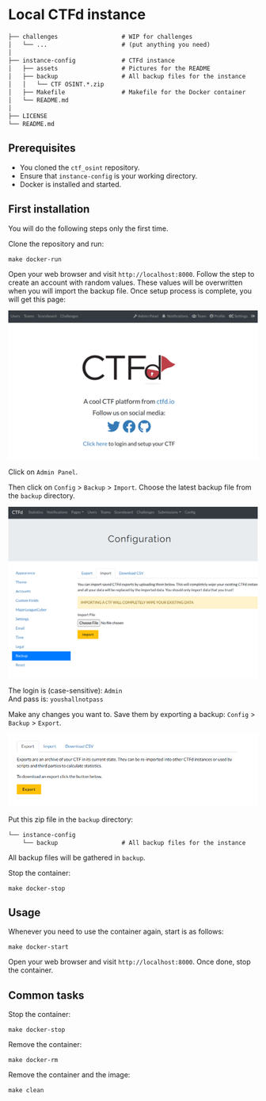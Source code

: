 # Local CTFd instance

```
├── challenges					# WIP for challenges
│   └── ...						# (put anything you need)
│
├── instance-config				# CTFd instance
│   ├── assets					# Pictures for the README
│   ├── backup					# All backup files for the instance
│   │   └── CTF OSINT.*.zip
│   ├── Makefile				# Makefile for the Docker container
│   └── README.md
│
├── LICENSE
└── README.md
```

## Prerequisites

- You cloned the `ctf_osint` repository.
- Ensure that `instance-config` is your working directory.
- Docker is installed and started.

## First installation

You will do the following steps only the first time.

Clone the repository and run:
```console
make docker-run
```

Open your web browser and visit `http://localhost:8000`. Follow the step to create an account with random values. These values will be overwritten when you will import the backup file. Once setup process is complete, you will get this page:

<p align="center">
  <img src="assets/tutorial_00.png" alt="CTFd homepage" width="600" />
</p>

Click on `Admin Panel`.

Then click on `Config` > `Backup` > `Import`. Choose the latest backup file from the `backup` directory.

<p align="center">
  <img src="assets/tutorial_01.png" alt="CTFd import" width="600" />
</p>

The login is (case-sensitive): `Admin`  
And pass is: `youshallnotpass`

Make any changes you want to. Save them by exporting a backup: `Config` > `Backup` > `Export`.

<p align="center">
  <img src="assets/tutorial_02.png" alt="CTFd export" width="700" />
</p>

Put this zip file in the `backup` directory:

```
└── instance-config
    └── backup					# All backup files for the instance
```

All backup files will be gathered in `backup`.

Stop the container:
```console
make docker-stop
```

## Usage

Whenever you need to use the container again, start is as follows:
```console
make docker-start
```

Open your web browser and visit `http://localhost:8000`. Once done, stop the container.

## Common tasks

Stop the container:
```console
make docker-stop
```

Remove the container:
```console
make docker-rm
```

Remove the container and the image:
```console
make clean
```
